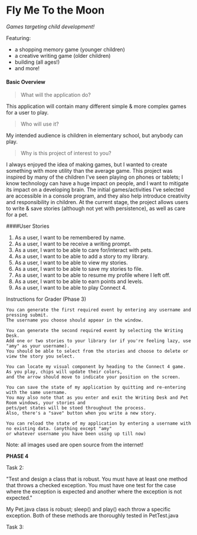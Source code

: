 # Fly Me To the Moon

*Games targeting child development!*

Featuring:
- a shopping memory game (younger children)
- a creative writing game (older children)
- building (all ages!)
- and more!

#### Basic Overview

> What will the application do? 
>
This application will contain many different simple & more complex games for a user to play.

> Who will use it?

My intended audience is children in elementary school, but anybody can play.

>   Why is this project of interest to you?

I always enjoyed the idea of making games, but I wanted to create something with more utility than the average game.
This project was inspired by many of the children I've seen playing on phones or tablets; I know technology can have a
huge impact on people, and I want to mitigate its impact on a developing brain.
The initial games/activities I've selected are accessible in a console program, and they also help 
introduce creativity and responsibility in children.
At the current stage, the project allows users to write & save stories (although not yet with persistence),
as well as care for a pet.


####User Stories
1. As a user, I want to be remembered by name.
2. As a user, I want to be receive a writing prompt.
3. As a user, I want to be able to care for/interact with pets.
5. As a user, I want to be able to add a story to my library.
4. As a user, I want to be able to view my stories.
6. As a user, I want to be able to save my stories to file.
7. As a user, I want to be able to resume my profile where I left off.
8. As a user, I want to be able to earn points and levels.
9. As a user, I want to be able to play Connect 4.

Instructions for Grader (Phase 3)

    You can generate the first required event by entering any username and pressing submit.
    The username you choose should appear in the window.
    
    You can generate the second required event by selecting the Writing Desk.
    Add one or two stories to your library (or if you're feeling lazy, use "amy" as your username).
    You should be able to select from the stories and choose to delete or view the story you select.
    
    You can locate my visual component by heading to the Connect 4 game. As you play, chips will update their colors,
    and the arrow should move to indicate your position on the screen.
    
    You can save the state of my application by quitting and re-entering with the same username.
    You may also note that as you enter and exit the Writing Desk and Pet Room windows, your stories and 
    pets/pet states will be stoed throughout the process. 
    Also, there's a "save" button when you write a new story.
    
    You can reload the state of my application by entering a username with no existing data. (anything except "amy"
    or whatever username you have been using up till now)
    
    
Note: all images used are open source from the internet!

**PHASE 4**

Task 2:

"Test and design a class that is robust.  You must have at least one method that throws a checked exception.
  You must have one test for the case where the exception is expected and another where the exception is not expected."

My Pet.java class is robust; sleep() and play() each throw a specific exception.
Both of these methods are thoroughly tested in PetTest.java

Task 3:


